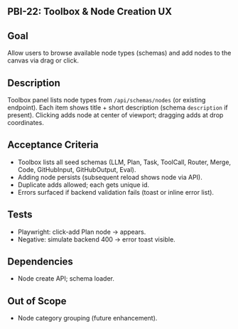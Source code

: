 ## PBI-22: Toolbox & Node Creation UX

Goal
----
Allow users to browse available node types (schemas) and add nodes to the canvas via drag or click.

Description
-----------
Toolbox panel lists node types from `/api/schemas/nodes` (or existing endpoint). Each item shows title + short description (schema `description` if present). Clicking adds node at center of viewport; dragging adds at drop coordinates.

Acceptance Criteria
-------------------
- Toolbox lists all seed schemas (LLM, Plan, Task, ToolCall, Router, Merge, Code, GitHubInput, GitHubOutput, Eval).
- Adding node persists (subsequent reload shows node via API).
- Duplicate adds allowed; each gets unique id.
- Errors surfaced if backend validation fails (toast or inline error list).

Tests
-----
- Playwright: click-add Plan node → appears.
- Negative: simulate backend 400 → error toast visible.

Dependencies
------------
- Node create API; schema loader.

Out of Scope
------------
- Node category grouping (future enhancement).
